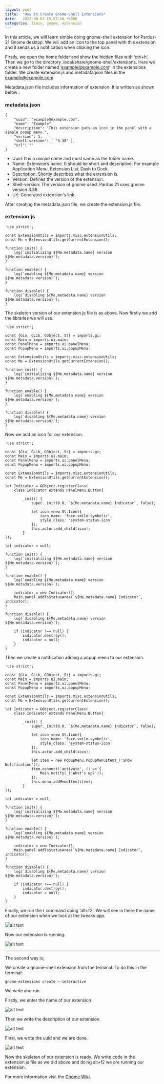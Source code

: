 ```yaml
---
layout: post
title:  "How to Create Gnome-Shell Extensions"
date:   2022-08-03 15:07:16 +0300
categories: linux, gnome, extension
---
```

In this article, we will learn simple doing gnome-shell extension for Pardus-21 Gnome desktop. We will add an icon to the top panel with this extension and it sends us a notification when clicking the icon.

Firstly, we open the home folder and show the hidden files with ‘ctrl+h’. Then we go to the directory .local/share/gnome-shell/extensions. Here we create a new folder named ‘example@example.com’ in the extensions folder. We create extension.js and metadata.json files in the example@example.com.

Metadata.json file includes information of extension. It is written as shown below :

### metadata.json

    { 
        "uuid": "example@example.com", 
        "name": "Example", 
        "description": "This extension puts an icon in the panel with a simple popup menu.", 
        "version": 1, 
        "shell-version": [ "3.38" ], 
        "url": "" 
    }
    

*   Uuid: It is a unique name and must same as the folder name.
*   Name: Extension’s name. It should be short and descriptive. For example Application Menu, Extension List, Dash to Dock.
*   Description: Shortly describes what the extension is.
*   Version: Defines the version of the extension.
*   Shell-version: The version of gnome used. Pardus 21 uses gnome version 3.38.
*   Url: Generated extension's link.

After creating the metadata.json file, we create the extension.js file.

### extension.js

    'use strict'; 
    
    const ExtensionUtils = imports.misc.extensionUtils; 
    const Me = ExtensionUtils.getCurrentExtension(); 
    
    function init() { 
        log(`initializing ${Me.metadata.name} version ${Me.metadata.version}`); 
    } 
    
    function enable() { 
        log(`enabling ${Me.metadata.name} version ${Me.metadata.version}`); 
    } 
    
    function disable() { 
        log(`disabling ${Me.metadata.name} version ${Me.metadata.version}`); 
    }
    

The skeleton version of our extension.js file is as above. Now firstly we add the libraries we will use.

    'use strict';  
    
    const {Gio, GLib, GObject, St} = imports.gi;  
    const Main = imports.ui.main; 
    const PanelMenu = imports.ui.panelMenu; 
    const PopupMenu = imports.ui.popupMenu; 
    
    const ExtensionUtils = imports.misc.extensionUtils;  
    const Me = ExtensionUtils.getCurrentExtension(); 
    
    function init() { 
        log(`initializing ${Me.metadata.name} version ${Me.metadata.version}`); 
    } 
    
    function enable() { 
        log(`enabling ${Me.metadata.name} version ${Me.metadata.version}`); 
    } 
    
    function disable() { 
        log(`disabling ${Me.metadata.name} version ${Me.metadata.version}`); 
    }
    

Now we add an icon for our extension.

    'use strict'; 
    
    const {Gio, GLib, GObject, St} = imports.gi; 
    const Main = imports.ui.main;
    const PanelMenu = imports.ui.panelMenu;
    const PopupMenu = imports.ui.popupMenu;
    
    const ExtensionUtils = imports.misc.extensionUtils; 
    const Me = ExtensionUtils.getCurrentExtension();
    
    let Indicator = GObject.registerClass(
        class Indicator extends PanelMenu.Button{
    
            _init() {
                super._init(0.0, `${Me.metadata.name} Indicator`, false);
    
                let icon =new St.Icon({
                    icon_name: 'face-smile-symbolic',
                    style_class: 'system-status-icon'
                });
                this.actor.add_child(icon);
            }        
    });
    
    let indicator = null;
    
    function init() { 
        log(`initializing ${Me.metadata.name} version ${Me.metadata.version}`); 
    } 
    
    function enable() { 
        log(`enabling ${Me.metadata.name} version ${Me.metadata.version}`);
    
        indicator = new Indicator();
        Main.panel.addToStatusArea(`${Me.metadata.name} Indicator`, indicator);
    } 
    
    function disable() { 
        log(`disabling ${Me.metadata.name} version ${Me.metadata.version}`); 
    
        if (indicator !== null) {
            indicator.destroy();
            indicator = null;
        }
    }
    

Then we create a notification adding a popup menu to our extension.

    'use strict'; 
    
    const {Gio, GLib, GObject, St} = imports.gi; 
    const Main = imports.ui.main;
    const PanelMenu = imports.ui.panelMenu;
    const PopupMenu = imports.ui.popupMenu;
    
    const ExtensionUtils = imports.misc.extensionUtils; 
    const Me = ExtensionUtils.getCurrentExtension();
    
    let Indicator = GObject.registerClass(
        class Indicator extends PanelMenu.Button{
    
            _init() {
                super._init(0.0, `${Me.metadata.name} Indicator`, false);
    
                let icon =new St.Icon({
                    icon_name: 'face-smile-symbolic',
                    style_class: 'system-status-icon'
                });
                this.actor.add_child(icon);
    
                let item = new PopupMenu.PopupMenuItem(_('Show Notification')); 
                item.connect('activate', () => {
                    Main.notify(_('Whatʼs up?'));
                });
                this.menu.addMenuItem(item);
            }        
    });
    
    let indicator = null;
    
    function init() { 
        log(`initializing ${Me.metadata.name} version ${Me.metadata.version}`); 
    } 
    
    function enable() { 
        log(`enabling ${Me.metadata.name} version ${Me.metadata.version}`);
    
        indicator = new Indicator();
        Main.panel.addToStatusArea(`${Me.metadata.name} Indicator`, indicator);
    } 
    
    function disable() { 
        log(`disabling ${Me.metadata.name} version ${Me.metadata.version}`); 
    
        if (indicator !== null) {
            indicator.destroy();
            indicator = null;
        }
    }
    

Finally, we run the r command doing ‘alt+f2’. We will see in there the name of our extension when we look at the tweaks app.

![alt text](/assets/post-gnome-shell-extensions/example.drawio.png)

Now our extension is running.

![alt text](/assets/post-gnome-shell-extensions/screenshot1.png)

* * *

The second way is;

We create a gnome-shell extension from the terminal. To do this in the terminal:

    gnome-extensions create –-interactive
    

We write and run.

Firstly, we enter the name of our extension.

![alt text](/assets/post-gnome-shell-extensions/screenshot2.png)

Then we write the description of our extension.

![alt text](/assets/post-gnome-shell-extensions/screenshot3.png)

Final, we write the uuid and we are done.

![alt text](/assets/post-gnome-shell-extensions/screenshot4.png)

Now the skeleton of our extension is ready. We write code in the extension.js file as we did above and doing alt+f2 we are running our extension.

For more information visit the [Gnome Wiki](https://wiki.gnome.org/Projects/GnomeShell/Extensions).


